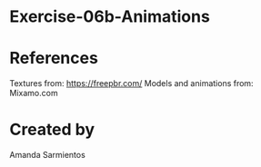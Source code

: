 # Exercise-06b-Animations

# References

Textures from: https://freepbr.com/
Models and animations from: Mixamo.com

# Created by 
Amanda Sarmientos
